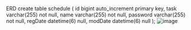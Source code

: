 ERD
create table schedule
(
id       bigint auto_increment
primary key,
task     varchar(255) not null,
name     varchar(255) not null,
password varchar(255) not null,
regDate  datetime(6)  null,
modDate  datetime(6)  null
);
![image](https://github.com/user-attachments/assets/578f8831-ce9d-4c05-abb3-cc2ce989b279)
